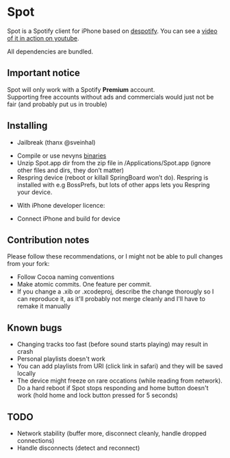 Spot
=========================

Spot is a Spotify client for iPhone based on [despotify](http://despotify.se/ "despotify - the open source Spotify client library"). You can see a [video of it in action on youtube](http://www.youtube.com/watch?v=ARKnvnOCJJg "YouTube - The Birth of Spot, the iPhone Spotify Client").

All dependencies are bundled.

Important notice
-----------------
Spot will only work with a Spotify **Premium** account.  
Supporting free accounts without ads and commercials would just not be fair (and probably put us in trouble)

Installing
----------
- Jailbreak  (thanx @sveinhal)
 * Compile or use nevyns [binaries](http://github.com/nevyn/spot/downloads)
 * Unzip Spot.app dir from the zip file in /Applications/Spot.app (ignore other files and dirs, they don’t matter)
 * Respring device (reboot or killall SpringBoard won’t do). Respring is installed with e.g BossPrefs, but lots of other apps lets you Respring your device.

- With iPhone developer licence: 
 * Connect iPhone and build for device
 
Contribution notes
------------------------
Please follow these recommendations, or I might not be able to pull changes from your fork:

- Follow Cocoa naming conventions
- Make atomic commits. One feature per commit.
- If you change a .xib or .xcodeproj, describe the change thorougly so I can reproduce it, as it'll probably not merge cleanly and I'll have to remake it manually

Known bugs
------------------------
- Changing tracks too fast (before sound starts playing) may result in crash
- Personal playlists doesn't work
 - You can add playlists from URI (click link in safari) and they will be saved locally
- The device might freeze on rare occations (while reading from network). Do a hard reboot if Spot stops responding and home button doesn't work (hold home and lock button pressed for 5 seconds)

TODO
----
- Network stability (buffer more, disconnect cleanly, handle dropped connections)
- Handle disconnects (detect and reconnect)